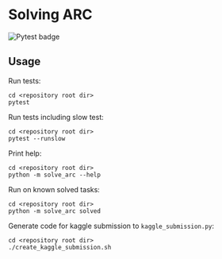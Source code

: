 # Solving ARC

![Pytest badge](https://github.com/wahtak/solving_arc/workflows/Pytest/badge.svg)

## Usage

Run tests:
```
cd <repository root dir>
pytest
```

Run tests including slow test:
```
cd <repository root dir>
pytest --runslow
```

Print help:
```
cd <repository root dir>
python -m solve_arc --help
```

Run on known solved tasks:
```
cd <repository root dir>
python -m solve_arc solved
```

Generate code for kaggle submission to `kaggle_submission.py`:
```
cd <repository root dir>
./create_kaggle_submission.sh
```
